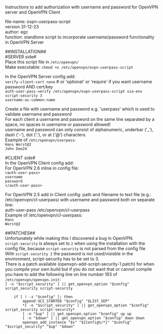 Instructions to add authorization with username and password for OpenVPN server and OpenVPN Client

file-name: ovpn-userpass-script  
version 31-12-23  
author: egc  
function: standlone script to incorporate username/password functionality in OpenVPN Server  

##INSTALLATION##  
#SERVER side#  
Place this script file in `/etc/openvpn/`  
Make executable: `chmod +x /etc/openvpn/ovpn-userpass-script`  

In the OpenVPN Server config add:  
 `verify-client-cert none` # or 'optional' or 'require' if you want username password AND cert/key  
 `auth-user-pass-verify /etc/openvpn/ovpn-userpass-script via-env`  
 `script-security 3`  
 `username-as-common-name`  

Create a file with username and password e.g. 'userpass' which is used to validate username and password  
For each client a username and password on the same line separated by a space, *no* spaces in username or password allowed!  
username and password can only consist of alphanumeric, underbar ('_'), dash ('-'), dot ('.'), or at ('@') characters.  
Example of `/etc/openvpn/userpass`:  
 `Hans Worst@2`  
 `John Doe24`  

#CLIENT side#  
In the OpenVPN Client config add:  
For OpenVPN 2.6 inline in config file:  
 `<auth-user-pass>`  
 `username`  
 `password`   
 `</auth-user-pass>`  

For OpenVPN 2.5 add in Client config: path and filename to text file (e.g.: /etc/openvpn/cl-userpass) with username and password both on separate line:  
 auth-user-pass /etc/openvpn/cl-userpass  
Example of /etc/openvpn/cl-userpass:  
 `Hans`  
 `Worst@2`  

##PATCHES##  
Unfortunately while making this I discovered a bug in OpenVPN.   
`script-security` is always set to `2` when using the installation with the config file, because `script-security` is not parsed from the config file  
With `script-security 2` the password is not used/visisble in the environment, script-security has to be set to 3.  
There is a patch available (openvpn-add-script-security-1.patch) for when you compile your own build but if you do not want that or cannot compile you have to add the following line on line number 193 of `/etc/openvpn/openvpn.init`:  
`[ -n "$script_security" ] || get_openvpn_option "$config" script_security script-security`  
```
 	if [ ! -z "$config" ]; then
 		append UCI_STARTED "$config" "$LIST_SEP"
 		*[ -n "$script_security" ] || get_openvpn_option "$config" script_security script-security*
 		[ -n "$up" ] || get_openvpn_option "$config" up up
 		[ -n "$down" ] || get_openvpn_option "$config" down down
 		openvpn_add_instance "$s" "${config%/*}" "$config" "$script_security" "$up" "$down"
````
